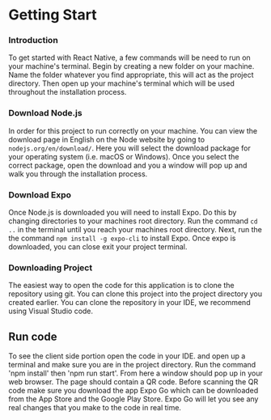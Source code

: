 # Getting Start

### Introduction

To get started with React Native, a few commands will be need to run on your machine's terminal. Begin by creating a new folder on your machine. Name the folder whatever you find appropriate, this will act as the project directory. Then open up your machine's terminal which will be used throughout the installation process. 

### Download Node.js

In order for this project to run correctly on your machine. You can view the download page in English on the Node website by going to `nodejs.org/en/download/`. Here you will select the download package for your operating system (i.e. macOS or Windows). Once you select the correct package, open the download and you a window will pop up and walk you through the installation process. 

### Download Expo

Once Node.js is downloaded you will need to install Expo. Do this by changing directories to your machines root directory. Run the command `cd ..` in the terminal until you reach your machines root directory. Next, run the the command `npm install -g expo-cli` to install Expo. Once expo is downloaded, you can close exit your project terminal.

### Downloading Project

The easiest way to open the code for this application is to clone the repository using git. You can clone this project into the project directory you created earlier. You can clone the repository in your IDE, we recommend using Visual Studio code.   

## Run code

To see the client side portion open the code in your IDE. and open up a terminal and make sure you are in the project directory. Run the command 'npm install' then 'npm run start'. From here a window should pop up in your web browser. The page should contain a QR code. Before scanning the QR code make sure you download the app Expo Go which can be downloaded from the App Store and the Google Play Store. Expo Go will let you see any real changes that you make to the code in real time. 